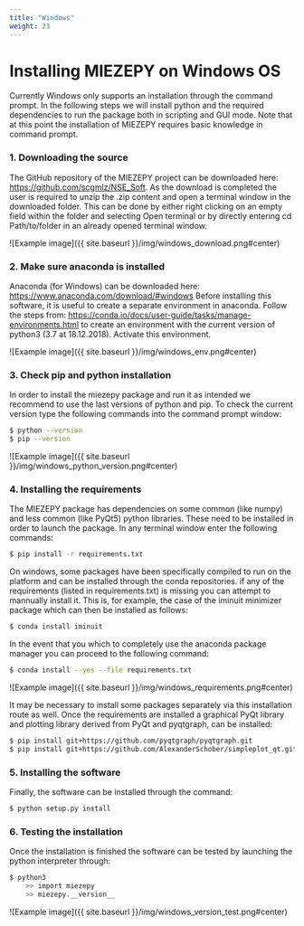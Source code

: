 ```yaml
---
title: "Windows"
weight: 23
---
```


# Installing MIEZEPY on Windows OS

Currently Windows only supports an installation through the command prompt. In the following steps we will install python and the required dependencies to run the package both in scripting and GUI mode. Note that at this point the installation of MIEZEPY requires basic knowledge in command prompt.

### 1. Downloading the source

The GitHub repository of the MIEZEPY project can be downloaded here: https://github.com/scgmlz/NSE_Soft. As the download is completed the user is required to unzip the .zip content and open a terminal window in the downloaded folder. This can be done by either right clicking on an empty field within the folder and selecting Open terminal or by directly entering cd Path/to/folder in an already opened terminal window.

![Example image]({{ site.baseurl }}/img/windows_download.png#center)

### 2. Make sure anaconda is installed

Anaconda (for Windows) can be downloaded here: https://www.anaconda.com/download/#windows
Before installing this software, it is useful to create a separate environment in anaconda. Follow the steps from: https://conda.io/docs/user-guide/tasks/manage-environments.html to create an environment with the current version of python3 (3.7 at 18.12.2018).
Activate this environment.

![Example image]({{ site.baseurl }}/img/windows_env.png#center)

### 3. Check pip and python installation

In order to install the miezepy package and run it as intended we recommend to use the last versions of python and pip. To check the current version type the following commands into the command prompt window:
```bash
$ python --version
$ pip --version
```
![Example image]({{ site.baseurl }}/img/windows_python_version.png#center)

### 4. Installing the requirements

The MIEZEPY package has dependencies on some common (like numpy) and less common (like PyQt5) python libraries. These need to be installed in order to launch the package. In any terminal window enter the following commands:

```bash
$ pip install -r requirements.txt
```

On windows, some packages have been specifically compiled to run on the platform and can be installed through the conda repositories. if any of the requirements (listed in requirements.txt) is missing you can attempt to mannually install it. This is, for example, the case of the iminuit minimizer package which can then be installed as follows:

```bash
$ conda install iminuit
```

In the event that you which to completely use the anaconda package manager you can proceed to the following command:

```bash
$ conda install --yes --file requirements.txt 
```

![Example image]({{ site.baseurl }}/img/windows_requirements.png#center)

It may be necessary to install some packages separately via this installation route as well. Once the requirements are installed a graphical PyQt library and plotting library derived from PyQt and pyqtgraph, can be installed:

```bash
$ pip install git+https://github.com/pyqtgraph/pyqtgraph.git
$ pip install git+https://github.com/AlexanderSchober/simpleplot_qt.git
```

### 5. Installing the software

Finally, the software can be installed through the command:
```bash
$ python setup.py install
```

### 6. Testing the installation

Once the installation is finished the software can be tested by launching the python interpreter through:

```bash
$ python3
    >> import miezepy
    >> miezepy.__version__
```
![Example image]({{ site.baseurl }}/img/windows_version_test.png#center)